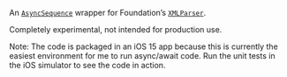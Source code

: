 An [`AsyncSequence`](https://developer.apple.com/documentation/swift/asyncsequence) wrapper for Foundation’s [`XMLParser`](https://developer.apple.com/documentation/foundation/xmlparser).

Completely experimental, not intended for production use.

Note: The code is packaged in an iOS 15 app because this is currently the easiest environment for me to run async/await code. Run the unit tests in the iOS simulator to see the code in action.
